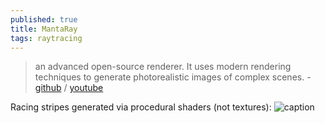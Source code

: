 ```yaml
---
published: true
title: MantaRay
tags: raytracing
---
```

>  an advanced open-source renderer. It uses modern rendering techniques to generate photorealistic images of complex scenes. - [github](https://github.com/ange-yaghi/manta-ray) / [youtube](https://www.youtube.com/channel/UCV0t1y4h_6-2SqEpXBXgwFQ)

Racing stripes generated via procedural shaders (not textures):
![caption](https://github.com/ange-yaghi/manta-ray/raw/master/docs/public/samples/2021-05-06_T01_02_44_quick_render_S16384.jpg?raw=true)
